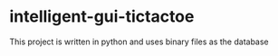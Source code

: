 # intelligent-gui-tictactoe
This project is written in python and uses binary files as the database
